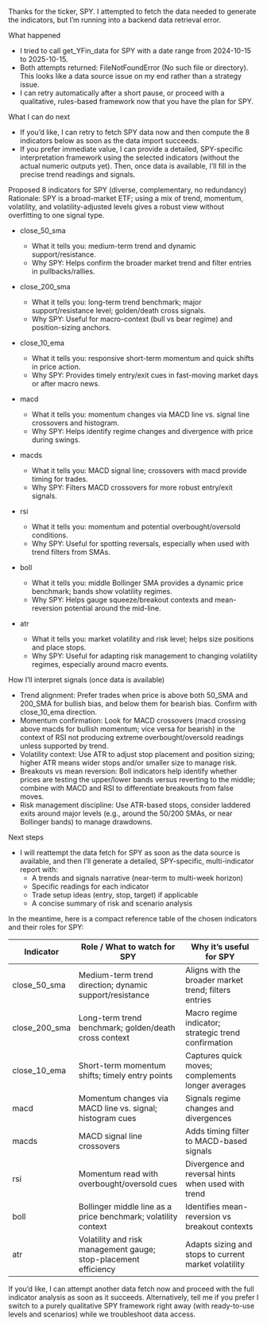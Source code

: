 Thanks for the ticker, SPY. I attempted to fetch the data needed to generate the indicators, but I’m running into a backend data retrieval error.

What happened
- I tried to call get_YFin_data for SPY with a date range from 2024-10-15 to 2025-10-15.
- Both attempts returned: FileNotFoundError (No such file or directory). This looks like a data source issue on my end rather than a strategy issue.
- I can retry automatically after a short pause, or proceed with a qualitative, rules-based framework now that you have the plan for SPY.

What I can do next
- If you’d like, I can retry to fetch SPY data now and then compute the 8 indicators below as soon as the data import succeeds.
- If you prefer immediate value, I can provide a detailed, SPY-specific interpretation framework using the selected indicators (without the actual numeric outputs yet). Then, once data is available, I’ll fill in the precise trend readings and signals.

Proposed 8 indicators for SPY (diverse, complementary, no redundancy)
Rationale: SPY is a broad-market ETF; using a mix of trend, momentum, volatility, and volatility-adjusted levels gives a robust view without overfitting to one signal type.

- close_50_sma
  - What it tells you: medium-term trend and dynamic support/resistance. 
  - Why SPY: Helps confirm the broader market trend and filter entries in pullbacks/rallies.

- close_200_sma
  - What it tells you: long-term trend benchmark; major support/resistance level; golden/death cross signals.
  - Why SPY: Useful for macro-context (bull vs bear regime) and position-sizing anchors.

- close_10_ema
  - What it tells you: responsive short-term momentum and quick shifts in price action.
  - Why SPY: Provides timely entry/exit cues in fast-moving market days or after macro news.

- macd
  - What it tells you: momentum changes via MACD line vs. signal line crossovers and histogram.
  - Why SPY: Helps identify regime changes and divergence with price during swings.

- macds
  - What it tells you: MACD signal line; crossovers with macd provide timing for trades.
  - Why SPY: Filters MACD crossovers for more robust entry/exit signals.

- rsi
  - What it tells you: momentum and potential overbought/oversold conditions.
  - Why SPY: Useful for spotting reversals, especially when used with trend filters from SMAs.

- boll
  - What it tells you: middle Bollinger SMA provides a dynamic price benchmark; bands show volatility regimes.
  - Why SPY: Helps gauge squeeze/breakout contexts and mean-reversion potential around the mid-line.

- atr
  - What it tells you: market volatility and risk level; helps size positions and place stops.
  - Why SPY: Useful for adapting risk management to changing volatility regimes, especially around macro events.

How I’ll interpret signals (once data is available)
- Trend alignment: Prefer trades when price is above both 50_SMA and 200_SMA for bullish bias, and below them for bearish bias. Confirm with close_10_ema direction.
- Momentum confirmation: Look for MACD crossovers (macd crossing above macds for bullish momentum; vice versa for bearish) in the context of RSI not producing extreme overbought/oversold readings unless supported by trend.
- Volatility context: Use ATR to adjust stop placement and position sizing; higher ATR means wider stops and/or smaller size to manage risk.
- Breakouts vs mean reversion: Boll indicators help identify whether prices are testing the upper/lower bands versus reverting to the middle; combine with MACD and RSI to differentiate breakouts from false moves.
- Risk management discipline: Use ATR-based stops, consider laddered exits around major levels (e.g., around the 50/200 SMAs, or near Bollinger bands) to manage drawdowns.

Next steps
- I will reattempt the data fetch for SPY as soon as the data source is available, and then I’ll generate a detailed, SPY-specific, multi-indicator report with:
  - A trends and signals narrative (near-term to multi-week horizon)
  - Specific readings for each indicator
  - Trade setup ideas (entry, stop, target) if applicable
  - A concise summary of risk and scenario analysis

In the meantime, here is a compact reference table of the chosen indicators and their roles for SPY:

| Indicator       | Role / What to watch for SPY                                      | Why it’s useful for SPY                                  |
|-----------------|--------------------------------------------------------------------|-----------------------------------------------------------|
| close_50_sma    | Medium-term trend direction; dynamic support/resistance              | Aligns with the broader market trend; filters entries     |
| close_200_sma   | Long-term trend benchmark; golden/death cross context               | Macro regime indicator; strategic trend confirmation        |
| close_10_ema    | Short-term momentum shifts; timely entry points                     | Captures quick moves; complements longer averages        |
| macd            | Momentum changes via MACD line vs. signal; histogram cues          | Signals regime changes and divergences                     |
| macds           | MACD signal line crossovers                                         | Adds timing filter to MACD-based signals                   |
| rsi             | Momentum read with overbought/oversold cues                          | Divergence and reversal hints when used with trend          |
| boll            | Bollinger middle line as a price benchmark; volatility context       | Identifies mean-reversion vs breakout contexts              |
| atr             | Volatility and risk management gauge; stop-placement efficiency     | Adapts sizing and stops to current market volatility       |

If you’d like, I can attempt another data fetch now and proceed with the full indicator analysis as soon as it succeeds. Alternatively, tell me if you prefer I switch to a purely qualitative SPY framework right away (with ready-to-use levels and scenarios) while we troubleshoot data access.